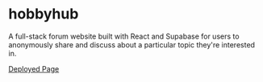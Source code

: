 # hobbyhub
A full-stack forum website built with React and Supabase for users to anonymously share and discuss about a particular topic they're interested in.

[Deployed Page](https://memehub-yilikaloufoua.netlify.app)

